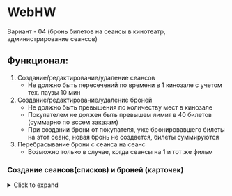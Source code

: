 # WebHW
Вариант - 04 (бронь билетов на сеансы в кинотеатр, администрирование сеансов)

## Функционал:

1. Создание/редактирование/удаление сеансов
    - Не должно быть пересечений по времени в 1 кинозале с учетом тех. паузы 10 мин 
2. Создание/редактирование/удаление броней
    - Не должно быть превышения по количеству мест в кинозале 
    - Покупателем не должен быть превышем лимит в 40 билетов (суммарно по вссем заказам) 
    - При создании брони от покупателя, уже бронировавшего билеты на этот сеанс, новая бронь не создается, билеты суммируются 
3. Перебрасывание брони с сеанса на сеанс
    - Возможно только в случае, когда сеансы на 1 и тот же фильм 

### Создание сеансов(списков) и броней (карточек)
<details>
  <summary>Click to expand</summary>

![image](https://github.com/Owling797/WebHW_BMSTU/assets/62678416/94b99d87-fb2f-4b66-8523-76dbff04cbba)

![image](https://github.com/Owling797/WebHW_BMSTU/assets/62678416/bb99635f-a1c0-46f7-b0b3-f09946647658)

![image](https://github.com/Owling797/WebHW_BMSTU/assets/62678416/768ed509-fd84-4112-b2f1-e61ae814e1bb)

![image](https://github.com/Owling797/WebHW_BMSTU/assets/62678416/f42f547a-069c-4f6d-82c2-e40ed0733e41)

![image](https://github.com/Owling797/WebHW_BMSTU/assets/62678416/bf5e7e8a-b6b8-4c0e-8a7f-2fcbe16cfa8e)


</details>
